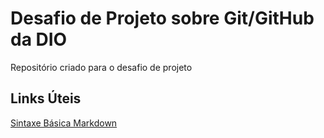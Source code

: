 # Desafio de Projeto sobre Git/GitHub da DIO
Repositório criado para o desafio de projeto

## Links Úteis
[Sintaxe Básica Markdown]()
